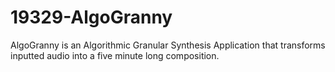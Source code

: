 19329-AlgoGranny
================

AlgoGranny is an Algorithmic Granular Synthesis Application that transforms inputted audio into a five minute long composition.
